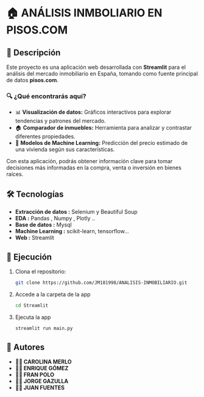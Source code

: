 # 🏠 ANÁLISIS INMBOLIARIO EN PISOS.COM 


## 📌 Descripción  
Este proyecto es una aplicación web desarrollada con **Streamlit** para el análisis del mercado inmobiliario en España, tomando como fuente principal de datos **pisos.com**.  

### 🔍 ¿Qué encontrarás aquí?  
- 📊 **Visualización de datos:** Gráficos interactivos para explorar tendencias y patrones del mercado.  
- 🏠 **Comparador de inmuebles:** Herramienta para analizar y contrastar diferentes propiedades.  
- 🤖 **Modelos de Machine Learning:** Predicción del precio estimado de una vivienda según sus características.  

Con esta aplicación, podrás obtener información clave para tomar decisiones más informadas en la compra, venta o inversión en bienes raíces.   


## 🛠️ Tecnologías
- **Extracción de datos :** Selenium y  Beautiful Soup
- **EDA :** Pandas , Numpy , Plotly ..
- **Base de datos :** Mysql
- **Machine Learning :** scikit-learn, tensorflow...
- **Web :** Streamlit

## 🚀 Ejecución

1. Clona el repositorio:
   ```sh
   git clone https://github.com/JM181998/ANALISIS-INMOBILIARIO.git

2. Accede a la carpeta de la app
    ```sh
   cd Streamlit
   
3. Ejecuta la app
    ```sh
   streamlit run main.py

## 👥 Autores 
- **🧑‍💻 CAROLINA MERLO** 
- **🧑‍💻 ENRIQUE GÓMEZ**
- **🧑‍💻 FRAN POLO**
- **🧑‍💻 JORGE GAZULLA**
- **🧑‍💻 JUAN FUENTES**

